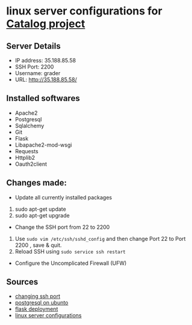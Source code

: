 # linux server configurations for [Catalog project](https://github.com/beshoy-samy/catalog-web-nd)

## Server Details
- IP address: 35.188.85.58
- SSH Port: 2200
- Username: grader
- URL: http://35.188.85.58/

## Installed softwares
- Apache2
- Postgresql
- Sqlalchemy
- Git
- Flask
- Libapache2-mod-wsgi
- Requests
- Httplib2
- Oauth2client

## Changes made:
- Update all currently installed packages
1. sudo apt-get update
2. sudo apt-get upgrade

- Change the SSH port from 22 to 2200
1. Use `sudo vim /etc/ssh/sshd_config` and then change Port 22 to Port 2200 , save & quit.
2. Reload SSH using `sudo service ssh restart`

- Configure the Uncomplicated Firewall (UFW)

## Sources
- [changing ssh port](http://ubuntuforums.org/showthread.php?t=1591681)
- [postgresql on ubunto](https://www.digitalocean.com/community/tutorials/how-to-secure-postgresql-on-an-ubuntu-vps)
- [flask deployment](https://www.digitalocean.com/community/tutorials/how-to-deploy-a-flask-application-on-an-ubuntu-vps)
- [linux server configurations](https://discussions.udacity.com/c/nd004-p7-linux-based-server-configuration)
